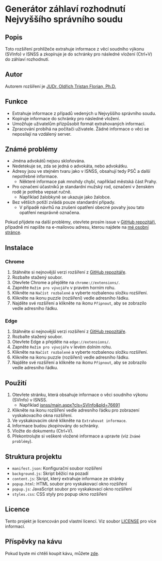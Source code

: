 # Generátor záhlaví rozhodnutí Nejvyššího správního soudu

## Popis
Toto rozšíření prohlížeče extrahuje informace z věcí soudního výkonu (SVInfo) v ISNSS a zkopíruje je do schránky pro následné vložení (Ctrl+V) do záhlaví rozhodnutí.

## Autor
Autorem rozšíření je [JUDr. Oldřich Tristan Florian, Ph.D.](https://otflorian.com)

## Funkce
- Extrahuje informace z případů vedených u Nejvyššího správního soudu.
- Kopíruje informace do schránky pro následné vložení.
- Umožňuje uživatelům přizpůsobit formát extrahovaných informací.
- Zpracování probíhá na počítači uživatele. Žádné informace o věci se neposílají na vzdálený server.

## Známé problémy
- Jména advokátů nejsou skloňována.
- Nedetekuje se, zda se jedná o advokáta, nebo advokátku.
- Adresy jsou ve stejném tvaru jako v ISNSS, obsahují tedy PSČ a další nepotřebné informace.
  - Některé informace pak mnohdy chybí, například městská část Prahy.
- Pro označení účastníků je standardní mužský rod, označení v ženském rodě je potřeba vepsat ručně.
  - Například žalobkyně se ukazuje jako žalobce.
- Bez větších potíží zvládá pouze standardní případy.
  - V případě návrhů na zrušení opatření obecné povahy jsou tato opatření nesprávně označena.

Pokud přijdete na další problémy, otevřete prosím issue v [GitHub repozitáři](https://github.com/OTFlorian/isnss-extractor/issues), případně mi napište na e-mailovou adresu, kterou najdete na [mé osobní stránce](https://otflorian.com).

## Instalace

### Chrome

1. Stáhněte si nejnovější verzi rozšíření z [GitHub repozitáře](https://github.com/OTFlorian/isnss-extractor/archive/refs/heads/main.zip).
2. Rozbalte stažený soubor.
3. Otevřete Chrome a přejděte na `chrome://extensions/`.
4. Zapněte `Režim pro vývojáře` v pravém horním rohu.
5. Klikněte na `Načíst rozbalené` a vyberte rozbalenou složku rozšíření.
6. Klikněte na ikonu puzzle (rozšíření) vedle adresního řádku.
7. Najděte své rozšíření a klikněte na ikonu `Připnout`, aby se zobrazilo vedle adresního řádku.

### Edge

1. Stáhněte si nejnovější verzi rozšíření z [GitHub repozitáře](https://github.com/OTFlorian/isnss-extractor/archive/refs/heads/main.zip).
2. Rozbalte stažený soubor.
3. Otevřete Edge a přejděte na `edge://extensions/`.
4. Zapněte `Režim pro vývojáře` v levém dolním rohu.
5. Klikněte na `Načíst rozbalené` a vyberte rozbalenou složku rozšíření.
6. Klikněte na ikonu puzzle (rozšíření) vedle adresního řádku.
7. Najděte své rozšíření a klikněte na ikonu `Připnout`, aby se zobrazilo vedle adresního řádku.

## Použití
1. Otevřete stránku, která obsahuje informace o věci soudního výkonu (SVInfo) v ISNSS.
    - Například [isnss/main.aspx?cls=SVInfo&pId=76691](http://isnss/main.aspx?cls=SVInfo&pId=76691)
2. Klikněte na ikonu rozšíření vedle adresního řádku pro zobrazení vyskakovacího okna rozšíření.
3. Ve vyskakovacím okně klikněte na `Extrahovat informace`.
4. Informace budou zkopírovány do schránky.
5. Vložte do dokumentu (Ctrl+V).
6. Překontrolujte si veškeré vložené informace a upravte (viz `Známé problémy`).

## Struktura projektu

- `manifest.json`: Konfigurační soubor rozšíření
- `background.js`: Skript běžící na pozadí
- `content.js`: Skript, který extrahuje informace ze stránky
- `popup.html`: HTML soubor pro vyskakovací okno rozšíření
- `popup.js`: JavaScript soubor pro vyskakovací okno rozšíření
- `styles.css`: CSS styly pro popup okno rozšíření

## Licence
Tento projekt je licencován pod vlastní licencí. Viz soubor [LICENSE](./LICENSE) pro více informací.

## Příspěvky na kávu
Pokud byste mi chtěli koupit kávu, můžete [zde](https://buymeacoffee.com/otflorian).
